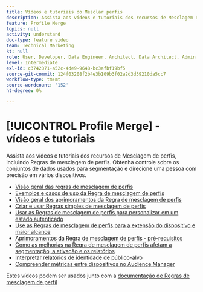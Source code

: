 ```yaml
---
title: Vídeos e tutoriais do Mesclar perfis
description: Assista aos vídeos e tutoriais dos recursos de Mesclagem de perfis, incluindo Regras de mesclagem de perfis. Obtenha controle sobre os conjuntos de dados usados para segmentação e direcione uma pessoa com precisão em vários dispositivos.
feature: Profile Merge
topics: null
activity: understand
doc-type: feature video
team: Technical Marketing
kt: null
role: User, Developer, Data Engineer, Architect, Data Architect, Admin, Leader
level: Intermediate
exl-id: c3742871-a52c-4de9-9648-bc3afbf19bf5
source-git-commit: 124f03208f2b4e3b109b3f02a2d3d59210da5cc7
workflow-type: tm+mt
source-wordcount: '152'
ht-degree: 0%

---
```


# [!UICONTROL Profile Merge] - vídeos e tutoriais

Assista aos vídeos e tutoriais dos recursos de Mesclagem de perfis, incluindo Regras de mesclagem de perfis. Obtenha controle sobre os conjuntos de dados usados para segmentação e direcione uma pessoa com precisão em vários dispositivos.

* [Visão geral das regras de mesclagem de perfis](overview-of-profile-merge-rules.md)
* [Exemplos e casos de uso da Regra de mesclagem de perfis](profile-merge-rule-examples-and-use-cases.md)
* [Visão geral dos aprimoramentos da Regra de mesclagem de perfis](overview-of-profile-merge-rule-enhancements.md)
* [Criar e usar Regras simples de mesclagem de perfis](creating-and-using-simple-profile-merge-rules.md)
* [Usar as Regras de mesclagem de perfis para personalizar em um estado autenticado](using-profile-merge-rules-to-personalize-in-an-authenticated-state.md)
* [Use as Regras de mesclagem de perfis para a extensão do dispositivo e maior alcance](using-profile-merge-rules-for-device-extension-and-increased-reach.md)
* [Aprimoramentos da Regra de mesclagem de perfis - pré-requisitos](profile-merge-rule-enhancements-pre-requisites.md)
* [Como as melhorias na Regra de mesclagem de perfis afetam a segmentação, a ativação e os relatórios](how-profile-merge-rule-enhancements-impact-segmentation-activation-and-reporting.md)
* [Interpretar relatórios de identidade de público-alvo](interpret-audience-identity-reporting.md)
* [Compreender métricas entre dispositivos no Audience Manager](understanding-cross-device-metrics-in-audience-manager.md)

Estes vídeos podem ser usados junto com a [documentação de Regras de mesclagem de perfil](https://experienceleague.adobe.com/docs/audience-manager/user-guide/features/profile-merge-rules/merge-rules-overview.html)
